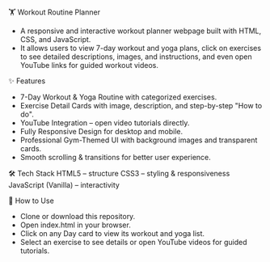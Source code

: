 🏋️ Workout Routine Planner

- A responsive and interactive workout planner webpage built with HTML, CSS, and JavaScript.
- It allows users to view 7-day workout and yoga plans, click on exercises to see detailed descriptions, images, and instructions, and even open YouTube links for guided       workout videos.

✨ Features
- 7-Day Workout & Yoga Routine with categorized exercises.
- Exercise Detail Cards with image, description, and step-by-step "How to do".
- YouTube Integration – open video tutorials directly.
- Fully Responsive Design for desktop and mobile.
- Professional Gym-Themed UI with background images and transparent cards.
- Smooth scrolling & transitions for better user experience.

🛠️ Tech Stack
HTML5 – structure
CSS3 – styling & responsiveness
JavaScript (Vanilla) – interactivity

📌 How to Use
- Clone or download this repository.
- Open index.html in your browser.
- Click on any Day card to view its workout and yoga list.
- Select an exercise to see details or open YouTube videos for guided tutorials.
